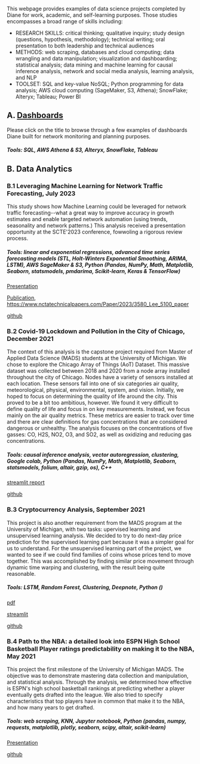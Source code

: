 This webpage provides examples of data science projects completed by Diane for work, academic, and self-learning purposes. Those studies encompasses a broad range of skills including: 
- RESEARCH SKILLS: critical thinking; qualitative inquiry; study design (questions, hypothesis, methodology); technical writing; oral presentation to both leadership and technical audiences
- METHODS: web scraping, databases and cloud computing; data wrangling and data manipulation; visualization and dashboarding; statistical analysis; data mining and machine learning for causal inference analysis, network and social media analysis, learning analysis, and NLP
- TOOLSET: SQL and key-value NoSQL; Python programming for data analysis; AWS cloud computing (SageMaker, S3, Athena); SnowFlake; Alteryx; Tableau; Power BI

[//]: # (A. SQL and NoSQL Databases)
[//]: # (under construction)

## A. [Dashboards](https://dianemads.github.io/dashboards/)
Please click on the title to browse through a few examples of dashboards Diane built for network monitoring and planning purposes.
##### Tools: SQL, AWS Athena & S3, Alteryx, SnowFlake, Tableau
[//]: # (2. MatPlotlib)
[//]: # (3. Altair)
[//]: # (4. Seaborn)
[//]: # (5. Power BI)

## B. Data Analytics
### B.1 Leveraging Machine Learning for Network Traffic Forecasting, July 2023
This study shows how Machine Learning could be leveraged for network traffic forecasting--what a great way to improve accuracy in growth estimates and enable targeted network automation (using trends, seasonality and network patterns.) This analysis received a presentation opportunity at the SCTE'2023 conference, fowwoling a rigorous review process.
##### Tools: linear and exponential regressions, advanced time series forecasting models (STL, Holt-Winters Exponential Smoothing, ARIMA, LSTM), AWS SageMaker & S3, Python (Pandas, NumPy, Math, Matplotlib, Seaborn, statsmodels, pmdarima, Scikit-learn, Keras & TensorFlow)
<a href="https://github.com/dianeMADS/traffic-forecasting/blob/main/assets/3580_DPO_5100_presentation.pdf">Presentation</a> 

<a href="https://github.com/dianeMADS/traffic-forecasting/blob/main/assets/3580_DPO_5100_paper.pdf">Publication</a>, 
https://www.nctatechnicalpapers.com/Paper/2023/3580_Lee_5100_paper

[github](https://github.com/dianeMADS/traffic-forecasting/tree/main)

### B.2 Covid-19 Lockdown and Pollution in the City of Chicago, December 2021
The context of this analysis is the capstone project required from Master of Applied Data Science (MADS) students at the University of Michigan. We chose to explore  the Chicago Array of Things (AoT) Dataset. This massive dataset was collected between 2018 and 2020 from a node array installed throughout the city of Chicago. Nodes have a variety of sensors installed at each location. These sensors fall into one of six categories air quality, meteorological, physical, environmental, system, and vision. Initially, we hoped to focus on determining the quality of life around the city. This proved to be a bit too ambitious, however. We found it very difficult to define quality of life and focus in on key measurements. Instead, we focus mainly on the air quality metrics. These metrics are easier to track over time and there are clear definitions for gas concentrations that are considered dangerous or unhealthy. The analysis focuses on the concentrations of five gasses: CO, H2S, NO2, O3, and SO2, as well as oxidizing and reducing gas concentrations.

##### Tools: causal inference analysis, vector autoregression, clustering, Google colab, Python (Pandas, NumPy, Math, Matplotlib, Seaborn, statsmodels, folium, altair, gzip, os), C++

[streamlit report](https://dianemads-capstone-streamlitstreamlit-hyz5lm.streamlit.app/)

[github](https://github.com/dianeMADS/capstone)

### B.3 Cryptocurrency Analysis, September 2021
This project is also another requirement from the MADS program at the University of Michigan, with two tasks: upervised learning and unsupervised learning analysis. We decided to try to do next-day price prediction for the supervised learning part because it was a simpler goal for us to understand. For the unsupervised learning part of the project, we wanted to see if we could find families of coins whose prices tend to move together. This was accomplished by finding similar price movement through dynamic time warping and clustering, with the result being quite reasonable.

##### Tools: LSTM, Random Forest, Clustering, Deepnote, Python ()

[pdf](https://github.com/dianeMADS/milestone2/blob/main/report/MADS-milestone2-Onguetou-Nikolsky.pdf)

[streamlit](https://dianemads-milestone2-i4rryagqxtyey26mafg5eb.streamlit.app/)

[github](https://github.com/dianeMADS/milestone2)

### B.4 Path to the NBA: a detailed look into ESPN High School Basketball Player ratings predictability on making it to the NBA, May 2021
This project the first milestone of the University of Michigan MADS. The objective was to demonstrate mastering data collection and manipulation, and statistical analysis. Through the analysis, we determined how effective is ESPN's high school basketball rankings at predicting whether a player eventually gets drafted into the league. We also tried to specify characteristics that top players have in common that make it to the NBA, and how many years to get drafted.

##### Tools: web scraping, KNN, Jupyter notebook, Python (pandas, numpy, requests, matplotlib, plotly, seaborn, scipy, altair, scikit-learn)

<a href="https://github.com/dianeMADS/milestone1/blob/main/ESPN-to-NBA%20vFinal-1.pdf">Presentation</a>

[github](https://github.com/dianeMADS/milestone1)

[//]: # (# D. Self-Learning)
[//]: # (D.1 Data Manipulation)
